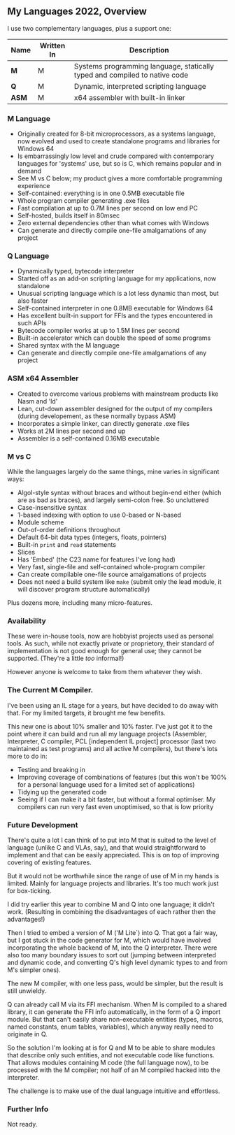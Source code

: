 ## My Languages 2022, Overview

I use two complementary languages, plus a support one:

Name | Written In | Description
--- | --- | ---
**M** | M | Systems programming language, statically typed and compiled to native code
**Q** | M | Dynamic, interpreted scripting language
**ASM** | M | x64 assembler with built-in linker

### M Language

* Originally created for 8-bit microprocessors, as a systems language, now evolved and used to create standalone programs and libraries for Windows 64
* Is embarrassingly low level and crude compared with contemporary languages for 'systems' use, but so is C, which remains popular and in demand
* See M vs C below; my product gives a more comfortable programming experience
* Self-contained: everything is in one 0.5MB executable file
* Whole program compiler generating .exe files
* Fast compilation at up to 0.7M lines per second on low end PC
* Self-hosted, builds itself in 80msec
* Zero external dependencies other than what comes with Windows
* Can generate and directly compile one-file amalgamations of any project

### Q Language

* Dynamically typed, bytecode interpreter
* Started off as an add-on scripting language for my applications, now standalone
* Unusual scripting language which is a lot less dynamic than most, but also faster
* Self-contained interpreter in one 0.8MB executable for Windows 64
* Has excellent built-in support for FFIs and the types encountered in such APIs
* Bytecode compiler works at up to 1.5M lines per second
* Built-in accelerator which can double the speed of some programs
* Shared syntax with the M language
* Can generate and directly compile one-file amalgamations of any project

### ASM x64 Assembler

* Created to overcome various problems with mainstream products like Nasm and 'ld'
* Lean, cut-down assembler designed for the output of my compilers (during developement, as these normally bypass ASM)
* Incorporates a simple linker, can directly generate .exe files
* Works at 2M lines per second and up
* Assembler is a self-contained 0.16MB executable

### M vs C

While the languages largely do the same things, mine varies in significant ways:

* Algol-style syntax without braces and without begin-end either (which are as bad as braces), and largely semi-colon free. So uncluttered
* Case-insensitive syntax
* 1-based indexing with option to use 0-based or N-based
* Module scheme
* Out-of-order definitions throughout
* Default 64-bit data types (integers, floats, pointers)
* Built-in `print` and `read` statements
* Slices
* Has 'Embed' (the C23 name for features I've long had)
* Very fast, single-file and self-contained whole-program compiler
* Can create compilable one-file source amalgamations of projects
* Does not need a build system like `make` (submit only the lead module, it will discover program structure automatically)

Plus dozens more, including many micro-features.


###  Availability

These were in-house tools, now are hobbyist projects used as personal tools. As such, while not exactly private or proprietory, their standard of implementation is not good enough for general use; they cannot be supported. (They're a little *too* informal!)

However anyone is welcome to take from them whatever they wish.

### The Current M Compiler.

I've been using an IL stage for a years, but have decided to do away with that. For my limited targets, it brought me few benefits.

This new one is about 10% smaller and 10% faster. I've just got it to the point where it can build and run all my language projects (Assembler, Interpreter, C compiler, PCL \[independent IL project\] processor (last two maintained as test programs) and all active M compilers), but there's lots more to do in:

* Testing and breaking in
* Improving coverage of combinations of features (but this won't be 100% for a personal language used for a limited set of applications)
* Tidying up the generated code
* Seeing if I can make it a bit faster, but without a formal optimiser. My compilers can run very fast even unoptimised, so that is low priority

### Future Development

There's quite a lot I can think of to put into M that is suited to the level of language (unlike C and VLAs, say), and that would straightforward to implement and that can be easily appreciated. This is on top of improving covering of existing features.

But it would not be worthwhile since the range of use of M in my hands is limited. Mainly for language projects and libraries. It's too much work just for box-ticking.

I did try earlier this year to combine M and Q into one language; it didn't work. (Resulting in combining the disadvantages of each rather then the advantages!)

Then I tried to embed a version of M ('M Lite`) into Q. That got a fair way, but I got stuck in the code generator for M, which would have involved incorporating the whole backend of M, into the Q interpreter. There were also too many boundary issues to sort out (jumping between interpreted and dynamic code, and converting Q's high level dynamic types to and from M's simpler ones).

The new M compiler, with one less pass, would be simpler, but the result is still unwieldy.

Q can already call M via its FFI mechanism. When M is compiled to a shared library, it can generate the FFI info automatically, in the form of a Q import module. But that can't easily share non-executable entities (types, macros, named constants, enum tables, variables), which anyway really need to originate in Q.

So the solution I'm looking at is for Q and M to be able to share modules that describe only such entities, and not executable code like functions. That allows modules containing M code (the full language now), to be processed with the M compiler; not half of an M compiled hacked into the interpreter.

The challenge is to make use of the dual language intuitive and effortless.


### Further Info

Not ready.
